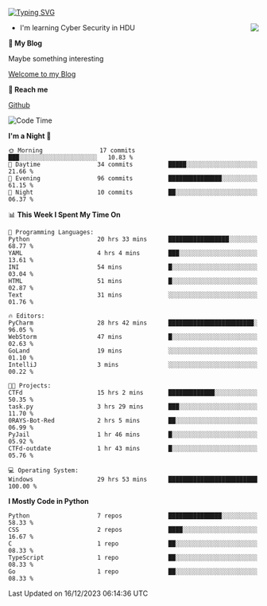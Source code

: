 [![Typing SVG](https://readme-typing-svg.herokuapp.com?font=Fira+Code&pause=1000&random=false&width=450&height=60&lines=Hello+%F0%9F%91%8B%F0%9F%8F%BB;I'm+JBNRZ)](https://git.io/typing-svg)

<a href="#">
  <img align="right" src="https://github-readme-stats.vercel.app/api?username=JBNRZ&show_icons=true&bg_color=15,f2f7fd,E0EAFC" />
</a>

- I'm learning Cyber Security in HDU

 **🌱 My Blog**

Maybe something interesting

[Welcome to my Blog](https://jbnrz.com.cn/)

 **💬 Reach me** 

[Github](https://github.com/JBNRZ)


<!--START_SECTION:waka-->
![Code Time](http://img.shields.io/badge/Code%20Time-187%20hrs%2041%20mins-blue)

**I'm a Night 🦉** 

```text
🌞 Morning                17 commits          ███░░░░░░░░░░░░░░░░░░░░░░   10.83 % 
🌆 Daytime                34 commits          █████░░░░░░░░░░░░░░░░░░░░   21.66 % 
🌃 Evening                96 commits          ███████████████░░░░░░░░░░   61.15 % 
🌙 Night                  10 commits          ██░░░░░░░░░░░░░░░░░░░░░░░   06.37 % 
```


📊 **This Week I Spent My Time On** 

```text
💬 Programming Languages: 
Python                   20 hrs 33 mins      █████████████████░░░░░░░░   68.77 % 
YAML                     4 hrs 4 mins        ███░░░░░░░░░░░░░░░░░░░░░░   13.61 % 
INI                      54 mins             █░░░░░░░░░░░░░░░░░░░░░░░░   03.04 % 
HTML                     51 mins             █░░░░░░░░░░░░░░░░░░░░░░░░   02.87 % 
Text                     31 mins             ░░░░░░░░░░░░░░░░░░░░░░░░░   01.76 % 

🔥 Editors: 
PyCharm                  28 hrs 42 mins      ████████████████████████░   96.05 % 
WebStorm                 47 mins             █░░░░░░░░░░░░░░░░░░░░░░░░   02.63 % 
GoLand                   19 mins             ░░░░░░░░░░░░░░░░░░░░░░░░░   01.10 % 
IntelliJ                 3 mins              ░░░░░░░░░░░░░░░░░░░░░░░░░   00.22 % 

🐱‍💻 Projects: 
CTFd                     15 hrs 2 mins       █████████████░░░░░░░░░░░░   50.35 % 
task.py                  3 hrs 29 mins       ███░░░░░░░░░░░░░░░░░░░░░░   11.70 % 
0RAYS-Bot-Red            2 hrs 5 mins        ██░░░░░░░░░░░░░░░░░░░░░░░   06.99 % 
PyJail                   1 hr 46 mins        █░░░░░░░░░░░░░░░░░░░░░░░░   05.92 % 
CTFd-outdate             1 hr 43 mins        █░░░░░░░░░░░░░░░░░░░░░░░░   05.76 % 

💻 Operating System: 
Windows                  29 hrs 53 mins      █████████████████████████   100.00 % 
```

**I Mostly Code in Python** 

```text
Python                   7 repos             ███████████████░░░░░░░░░░   58.33 % 
CSS                      2 repos             ████░░░░░░░░░░░░░░░░░░░░░   16.67 % 
C                        1 repo              ██░░░░░░░░░░░░░░░░░░░░░░░   08.33 % 
TypeScript               1 repo              ██░░░░░░░░░░░░░░░░░░░░░░░   08.33 % 
Go                       1 repo              ██░░░░░░░░░░░░░░░░░░░░░░░   08.33 % 
```




 Last Updated on 16/12/2023 06:14:36 UTC
<!--END_SECTION:waka-->
